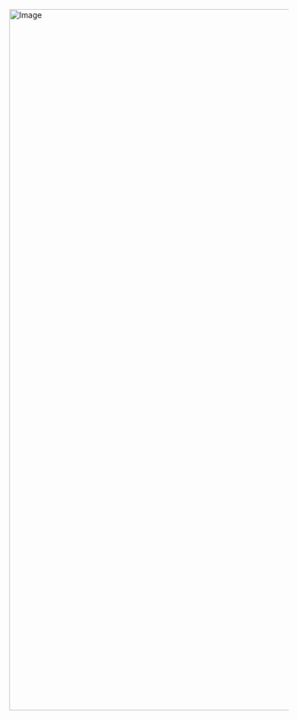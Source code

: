 <img width="1264" alt="Image" src="https://github.com/user-attachments/assets/969d17b1-31f5-4583-89d2-ce30b9114d8c" />
